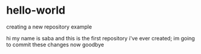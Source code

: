 # hello-world
creating a new repository example


hi my name is saba and this is the first repository i've ever created;
im going to commit these changes now
goodbye
